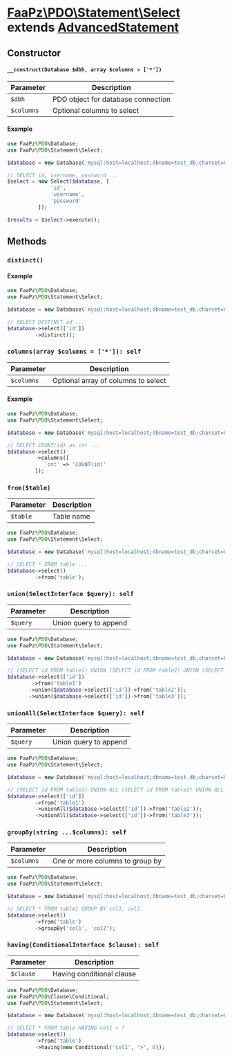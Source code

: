 # [FaaPz\PDO\Statement\Select](../../src/Statement/Select.php) extends [AdvancedStatement](../AdvancedStatement.md)

## Constructor

#### `__construct(Database $dbh, array $columns = ['*'])`

Parameter    | Description
------------ | -----------------------------------------
`$dbh`       | PDO object for database connection
`$columns`   | Optional columns to select

#### Example

```php
use FaaPz\PDO\Database;
use FaaPz\PDO\Statement\Select;

$database = new Database('mysql:host=localhost;dbname=test_db;charset=UTF8');

// SELECT id, username, password ...
$select = new Select($database, [
              'id',
              'username',
              'password'
          ]);

$results = $select->execute();
```

## Methods

### `distinct()`

#### Example

```php
use FaaPz\PDO\Database;
use FaaPz\PDO\Statement\Select;

$database = new Database('mysql:host=localhost;dbname=test_db;charset=UTF8');

// SELECT DISTINCT id ...
$database->select(['id'])
         ->distinct();
```

### `columns(array $columns = ['*']): self`

Parameter    | Description
------------ | -----------------------------------------
`$columns`   | Optional array of columns to select

#### Example

```php
use FaaPz\PDO\Database;
use FaaPz\PDO\Statement\Select;

$database = new Database('mysql:host=localhost;dbname=test_db;charset=UTF8');

// SELECT COUNT(id) as cnt ...
$database->select()
         ->columns([
            'cnt' => 'COUNT(id)'
         ]);
```

### `from($table)`

Parameter    | Description
------------ | -----------------------------------------
`$table`     | Table name

```php
use FaaPz\PDO\Database;
use FaaPz\PDO\Statement\Select;

$database = new Database('mysql:host=localhost;dbname=test_db;charset=UTF8');

// SELECT * FROM table ...
$database->select()
         ->from('table');
```

### `union(SelectInterface $query): self`

Parameter    | Description
------------ | -----------------------------------------
`$query`     | Union query to append

```php
use FaaPz\PDO\Database;
use FaaPz\PDO\Statement\Select;

$database = new Database('mysql:host=localhost;dbname=test_db;charset=UTF8');

// (SELECT id FROM table1) UNION (SELECT id FROM table2) UNION (SELECT id FROM table3) 
$database->select(['id'])
        ->from('table1')
       ->union($database->select(['id'])->from('table2'));
       ->union($database->select(['id'])->from('table3'));
```

### `unionAll(SelectInterface $query): self`

Parameter    | Description
------------ | -----------------------------------------
`$query`     | Union query to append

```php
use FaaPz\PDO\Database;
use FaaPz\PDO\Statement\Select;

$database = new Database('mysql:host=localhost;dbname=test_db;charset=UTF8');

// (SELECT id FROM table1) UNION ALL (SELECT id FROM table2) UNION ALL (SELECT id FROM table3) 
$database->select(['id'])
         ->from('table1')
         ->unionAll($database->select(['id'])->from('table2'));
         ->unionAll($database->select(['id'])->from('table3'));
```

### `groupBy(string ...$columns): self`

Parameter    | Description
------------ | -----------------------------------------
`$columns`   | One or more columns to group by

```php
use FaaPz\PDO\Database;
use FaaPz\PDO\Statement\Select;

$database = new Database('mysql:host=localhost;dbname=test_db;charset=UTF8');

// SELECT * FROM table1 GROUP BY col1, col2 
$database->select()
         ->from('table')
         ->groupBy('col1', 'col2');
```

### `having(ConditionalInterface $clause): self`

Parameter    | Description
------------ | -----------------------------------------
`$clause`    | Having conditional clause

```php
use FaaPz\PDO\Database;
use FaaPz\PDO\Clause\Conditional;
use FaaPz\PDO\Statement\Select;

$database = new Database('mysql:host=localhost;dbname=test_db;charset=UTF8');

// SELECT * FROM table HAVING col1 > ? 
$database->select()
         ->from('table')
         ->having(new Conditional('col1', '>', 0));
```
